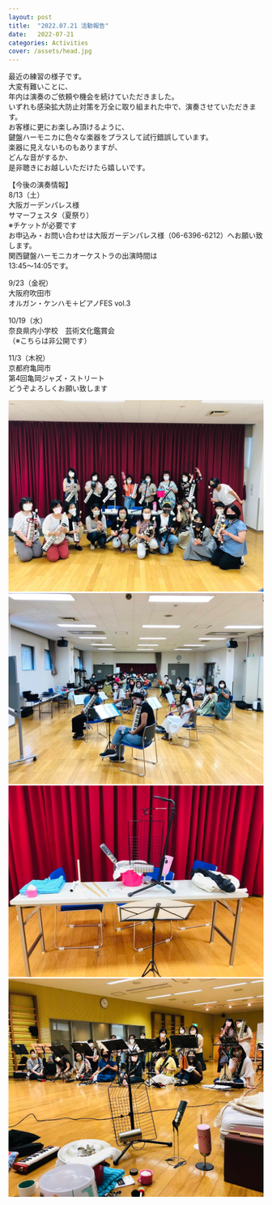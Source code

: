 ```yaml
---
layout: post
title:  "2022.07.21 活動報告"
date:   2022-07-21 
categories: Activities
cover: /assets/head.jpg
---
```


最近の練習の様子です。  
大変有難いことに、  
年内は演奏のご依頼や機会を続けていただきました。  
いずれも感染拡大防止対策を万全に取り組まれた中で、演奏させていただきます。  
お客様に更にお楽しみ頂けるように、  
鍵盤ハーモニカに色々な楽器をプラスして試行錯誤しています。  
楽器に見えないものもありますが、  
どんな音がするか、  
是非聴きにお越しいただけたら嬉しいです。 
   
【今後の演奏情報】  
8/13（土）  
大阪ガーデンパレス様　  
サマーフェスタ（夏祭り）  
※チケットが必要です  
お申込み・お問い合わせは大阪ガーデンパレス様（06-6396-6212）へお願い致します。  
関西鍵盤ハーモニカオーケストラの出演時間は  
13:45〜14:05です。  
  
9/23（金祝）  
大阪府吹田市  
オルガン・ケンハモ＋ピアノFES vol.3  
  
10/19（水）  
奈良県内小学校　芸術文化鑑賞会  
（※こちらは非公開です）  
  
11/3（木祝）  
京都府亀岡市  
第4回亀岡ジャズ・ストリート  
どうぞよろしくお願い致します  
  
<img border="0" src="/assets/20220721-1.jpg">    
<img border="0" src="/assets/20220721-2.jpg">  
<img border="0" src="/assets/20220721-3.jpg">    
<img border="0" src="/assets/20220721-4.jpg"> 
